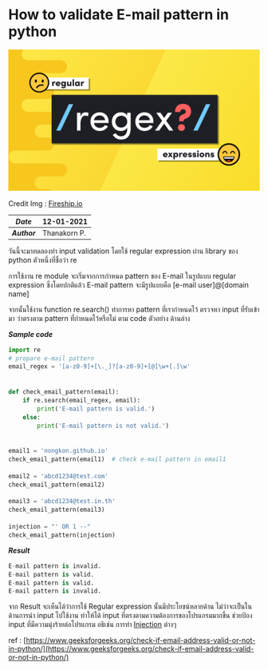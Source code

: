 # How to validate E-mail pattern in python

![](img/regex.png)

Credit Img : [Fireship.io](https://fireship.io/)

| ***Date*** | 12-01-2021 |
| --- | --- |
| ***Author*** | Thanakorn P. |

วันนี้จะมาทดลองทำ input validation โดยใช้ regular expression ผ่าน library ของ python ตัวหนึ่งที่ชื่อว่า re

การใช้งาน re module จะเริ่มจากการกำหนด pattern ของ E-mail ในรูปแบบ regular expression ซึ่งโดยปกติแล้ว E-mail pattern จะมีรูปแบบคือ [e-mail user]@[domain name] 

จากนั้นใช้งาน function re.search() ทำการหา pattern ที่เรากำหนดไว้ ตรวจหา input ที่รับเข้ามา ว่าตรงตาม pattern ที่กำหนดไว้หรือไม่ ตาม code ตัวอย่าง ด้านล่าง

***Sample code***

```python
import re
# prepare e-mail pattern
email_regex = '[a-z0-9]+[\._]?[a-z0-9]+[@]\w+[.]\w'


def check_email_pattern(email):
    if re.search(email_regex, email):
        print('E-mail pattern is valid.')
    else:
        print('E-mail pattern is not valid.')


email1 = 'nongkon.github.io'
check_email_pattern(email1)  # check e-mail pattern in email1

email2 = 'abcd1234@test.com'
check_email_pattern(email2)

email3 = 'abcd1234@test.in.th'
check_email_pattern(email3)

injection = "' OR 1 --"
check_email_pattern(injection)
```

***Result***
```python
E-mail pattern is invalid.
E-mail pattern is valid.
E-mail pattern is valid.
E-mail pattern is invalid.
```

จาก Result จะเห็นได้ว่าการใช้ Regular expression นั้นมีประโยชน์หลายด้าน ไม่ว่าจะเป็นในด้านการนำ input ไปใช้งาน ทำให้ได้ input ที่ตรงตามความต้องการของโปรแกรมมากขึ้น ช่วยป้อง input ที่มีความมุ่งร้ายต่อโปรแกรม อธิเช่น การทำ [Injection](https://owasp.org/www-project-top-ten/2017/A1_2017-Injection) ต่างๆ

ref : [https://www.geeksforgeeks.org/check-if-email-address-valid-or-not-in-python/](https://www.geeksforgeeks.org/check-if-email-address-valid-or-not-in-python/)